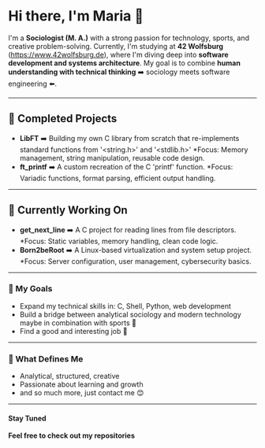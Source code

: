 # Hi there, I'm Maria 👋
I'm a **Sociologist (M. A.)** with a strong passion for technology, sports, and creative problem-solving.
Currently, I'm studying at **42 Wolfsburg** (https://www.42wolfsburg.de), where I'm diving deep into **software development and systems architecture**.
My goal is to combine **human understanding with technical thinking** ➡️ sociology meets software engineering ⬅️.

---

## 🚀 Completed Projects
- **LibFT** ➡️ Building my own C library from scratch that re-implements standard functions from '<string.h>' and '<stdlib.h>'
  *Focus: Memory management, string manipulation, reusable code design.
- **ft_printf** ➡️ A custom recreation of the C 'printf' function.
  *Focus: Variadic functions, format parsing, efficient output handling.

---

## 🧩 Currently Working On
- **get_next_line** ➡️ A C project for reading lines from file descriptors.
  *Focus: Static variables, memory handling, clean code logic.
- **Born2beRoot** ➡️ A Linux-based virtualization and system setup project.
  *Focus: Server configuration, user management, cybersecurity basics.

---

### 🎯 My Goals
- Expand my technical skills in: C, Shell, Python, web development
- Build a bridge between analytical sociology and modern technology maybe in combination with sports 🤔
- Find a good and interesting job 🤩

---

### 💪 What Defines Me
- Analytical, structured, creative
- Passionate about learning and growth
- and so much more, just contact me 😊


---

#### Stay Tuned ####
**Feel free to check out my repositories**
